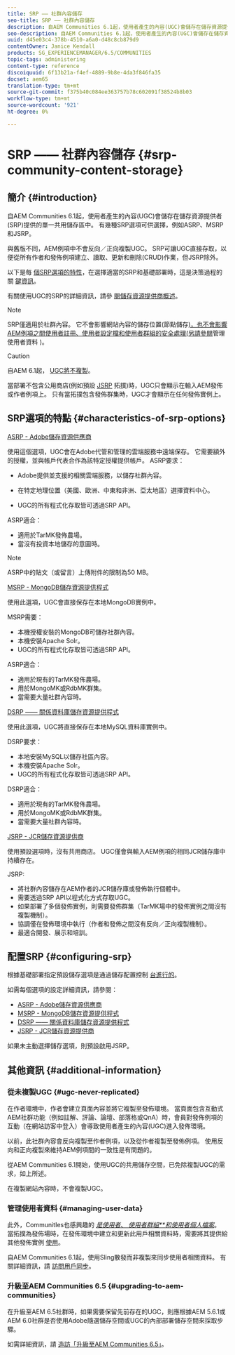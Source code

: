 ```yaml
---
title: SRP —— 社群內容儲存
seo-title: SRP —— 社群內容儲存
description: 自AEM Communities 6.1起，使用者產生的內容(UGC)會儲存在儲存資源提供者(SRP)提供的單一共用商店中
seo-description: 自AEM Communities 6.1起，使用者產生的內容(UGC)會儲存在儲存資源提供者(SRP)提供的單一共用商店中
uuid: d45e03c4-378b-4510-a6a0-d48c8cb879d9
contentOwner: Janice Kendall
products: SG_EXPERIENCEMANAGER/6.5/COMMUNITIES
topic-tags: administering
content-type: reference
discoiquuid: 6f13b21a-f4ef-4889-9b8e-4da3f846fa35
docset: aem65
translation-type: tm+mt
source-git-commit: f375b40c084ee363757b78c602091f38524b8b03
workflow-type: tm+mt
source-wordcount: '921'
ht-degree: 0%

---
```



# SRP —— 社群內容儲存 {#srp-community-content-storage}

## 簡介 {#introduction}

自AEM Communities 6.1起，使用者產生的內容(UGC)會儲存在儲存資源提供者(SRP)提供的單一共用儲存區中。 有幾種SRP選項可供選擇，例如ASRP、MSRP和JSRP。

與舊版不同，AEM例項中不會反向／正向複製UGC。 SRP可讓UGC直接存取，以便從所有作者和發佈例項建立、讀取、更新和刪除(CRUD)作業，但JSRP除外。

以下是每 [個SRP選項的特性](#characteristics-of-srp-options)，在選擇適當的SRP和基礎部署時，這是決策過程的關 [鍵資訊](/help/communities/topologies.md)。

有關使用UGC的SRP的詳細資訊，請參 [閱儲存資源提供商概述](/help/communities/srp.md)。

>[!NOTE]
>
>SRP僅適用於社群內容。 它不會影響網站內容的儲存位置(節點儲存[)，也不會影響AEM例項之間使用者註冊、使用者設定檔和使用者群組的安全處理(另請參閱](/help/sites-deploying/data-store-config.md)管理使用者資料 [](#managing-user-data))。

>[!CAUTION]
>
>自AEM 6.1起， [UGC將不複製](#ugc-never-replicated)。
>
>當部署不包含公用商店(例如預設 [JSRP](/help/communities/topologies.md#jsrp) 拓撲)時，UGC只會顯示在輸入AEM發佈或作者例項上。 只有當拓撲包含發佈群集時，UGC才會顯示在任何發佈實例上。

## SRP選項的特點 {#characteristics-of-srp-options}

[ASRP - Adobe儲存資源供應商](/help/communities/asrp.md)

使用這個選項，UGC會在Adobe代管和管理的雲端服務中遠端保存。 它需要額外的授權，並與帳戶代表合作為該特定授權提供帳戶。 ASRP要求：

* Adobe提供並支援的相關雲端服務，以儲存社群內容。
* 在特定地理位置（美國、歐洲、中東和非洲、亞太地區）選擇資料中心。

* UGC的所有程式化存取皆可透過SRP API。

ASRP適合：

* 適用於TarMK發佈農場。
* 當沒有投資本地儲存的意圖時。

>[!NOTE]
>
>ASRP中的貼文（或留言）上傳附件的限制為50 MB。

[MSRP - MongoDB儲存資源提供程式](/help/communities/msrp.md)

使用此選項，UGC會直接保存在本地MongoDB實例中。

MSRP需要：

* 本機授權安裝的MongoDB可儲存社群內容。
* 本機安裝Apache Solr。
* UGC的所有程式化存取皆可透過SRP API。

ASRP適合：

* 適用於現有的TarMK發佈農場。
* 用於MongoMK或RdbMK群集。
* 當需要大量社群內容時。

[DSRP —— 關係資料庫儲存資源提供程式](/help/communities/dsrp.md)

使用此選項，UGC將直接保存在本地MySQL資料庫實例中。

DSRP要求：

* 本地安裝MySQL以儲存社區內容。
* 本機安裝Apache Solr。
* UGC的所有程式化存取皆可透過SRP API。

DSRP適合：

* 適用於現有的TarMK發佈農場。
* 用於MongoMK或RdbMK群集。
* 當需要大量社群內容時。

[JSRP - JCR儲存資源提供商](/help/communities/jsrp.md)

使用預設選項時，沒有共用商店。 UGC僅會與輸入AEM例項的相同JCR儲存庫中持續存在。

JSRP:

* 將社群內容儲存在AEM作者的JCR儲存庫或發佈執行個體中。
* 需要透過SRP API以程式化方式存取UGC。
* 如果部署了多個發佈實例，則需要發佈群集（TarMK場中的發佈實例之間沒有複製機制）。
* 協調僅在發佈環境中執行（作者和發佈之間沒有反向／正向複製機制）。
* 最適合開發、展示和培訓。

## 配置SRP {#configuring-srp}

根據基礎部署指定預設儲存選項是通過儲存配置控制 [台進行的](/help/communities/srp-config.md)。

如需每個選項的設定詳細資訊，請參閱：

* [ASRP - Adobe儲存資源供應商](/help/communities/asrp.md)
* [MSRP - MongoDB儲存資源提供程式](/help/communities/msrp.md)
* [DSRP —— 關係資料庫儲存資源提供程式](/help/communities/dsrp.md)
* [JSRP - JCR儲存資源提供商](/help/communities/jsrp.md)

如果未主動選擇儲存選項，則預設啟用JSRP。

## 其他資訊 {#additional-information}

### 從未複製UGC {#ugc-never-replicated}

在作者環境中，作者會建立頁面內容並將它複製至發佈環境。 當頁面包含互動式AEM社群功能（例如註解、評論、論壇、部落格或QnA）時，會員對發佈例項的互動（在網站訪客中登入）會導致使用者產生的內容(UGC)進入發佈環境。

以前，此社群內容會反向複製至作者例項，以及從作者複製至發佈例項。 使用反向和正向複製來維持AEM例項間的一致性是有問題的。

從AEM Communities 6.1開始，使用UGC的共用儲存空間，已免除複製UGC的需求，如上所述。

在複製網站內容時，不會複製UGC。

### 管理使用者資料 {#managing-user-data}

此外，CommunitIes也感興趣的 [*是使用者*、 *使用者群組**和使用者個人檔案*](/help/communities/users.md)。 當拓撲為發佈場時，在發佈環境中建立和更新此用戶相關資料時，需要將其提供給其他發佈實例 [使用](/help/sites-deploying/recommended-deploys.md#tarmk-farm)。

自AEM Communities 6.1起，使用Sling散發而非複製來同步使用者相關資料。 有關詳細資訊，請 [訪問用戶同步](/help/communities/sync.md)。

### 升級至AEM Communities 6.5 {#upgrading-to-aem-communities}

在升級至AEM 6.5社群時，如果需要保留先前存在的UGC，則應根據AEM 5.6.1或AEM 6.0社群是否使用Adobe隨選儲存空間或UGC的內部部署儲存空間來採取步驟。

如需詳細資訊，請 [造訪「升級至AEM Communities 6.5」](/help/communities/upgrade.md)。
